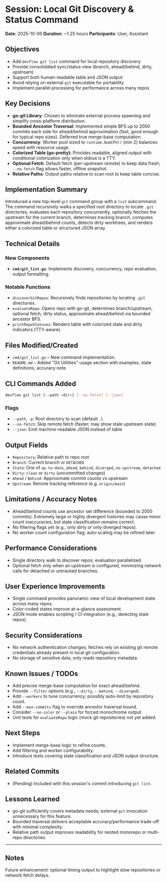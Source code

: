 # Session: Local Git Discovery & Status Command
**Date**: 2025-10-06
**Duration**: ~1.25 hours
**Participants**: User, Assistant

## Objectives
- Add `devflow git list` command for local repository discovery
- Provide consolidated sync/status view (branch, ahead/behind, dirty, upstream)
- Support both human-readable table and JSON output
- Avoid relying on external `git` executable for portability
- Implement parallel processing for performance across many repos

## Key Decisions
- **go-git Library**: Chosen to eliminate external process spawning and simplify cross-platform distribution.
- **Bounded Ancestor Traversal**: Implemented simple BFS up to 2000 commits each side for ahead/behind approximation (fast, good enough for typical repo sizes). Deferred true merge-base computation.
- **Concurrency**: Worker pool sized to `runtime.NumCPU()` (min 2) balances speed with resource usage.
- **Colorized Table (go-pretty)**: Provides readable, aligned output with conditional colorization only when stdout is a TTY.
- **Optional Fetch**: Default fetch (per-upstream remote) to keep data fresh; `--no-fetch` flag allows faster, offline snapshot.
- **Relative Paths**: Output paths relative to scan root to keep table concise.

## Implementation Summary
Introduced a new top-level `git` command group with a `list` subcommand. The command recursively walks a specified root directory to locate `.git` directories, evaluates each repository concurrently, optionally fetches the upstream for the current branch, determines tracking branch, computes approximate ahead/behind counts, detects dirty worktrees, and renders either a colorized table or structured JSON array.

## Technical Details
### New Components
- **`cmd/git_list.go`**: Implements discovery, concurrency, repo evaluation, output formatting.

### Notable Functions
- `discoverGitRepos`: Recursively finds repositories by locating `.git` directories.
- `evaluateRepo`: Opens repo with go-git, determines branch/upstream, optional fetch, dirty status, approximate ahead/behind via bounded ancestor BFS.
- `printRepoStatuses`: Renders table with colorized state and dirty indicators (TTY-aware).

## Files Modified/Created
- `cmd/git_list.go` – New command implementation.
- `README.md` – Added "Git Utilities" usage section with examples, state definitions, accuracy note.

## CLI Commands Added
```bash
devflow git list [--path <dir>] [--no-fetch] [--json]
```

### Flags
- `--path`, `-p`: Root directory to scan (default `.`)
- `--no-fetch`: Skip remote fetch (faster; may show stale upstream state)
- `--json`: Emit machine-readable JSON instead of table

## Output Fields
- `Repository`: Relative path to repo root
- `Branch`: Current branch or `DETACHED`
- `State`: One of `up-to-date`, `ahead`, `behind`, `diverged`, `no-upstream`, `detached`
- `Dirty`: `clean` or `dirty` (uncommitted changes)
- `Ahead` / `Behind`: Approximate commit counts vs upstream
- `Upstream`: Remote tracking reference (e.g. `origin/main`)

## Limitations / Accuracy Notes
- Ahead/behind counts use ancestor set difference (bounded to 2000 commits). Extremely large or highly divergent histories may cause minor count inaccuracies, but state classification remains correct.
- No filtering flags yet (e.g., only dirty or only diverged repos).
- No worker count configuration flag; auto-scaling may be refined later.

## Performance Considerations
- Single directory walk to discover repos; evaluation parallelized.
- Optional fetch only when an upstream is configured, minimizing network calls for detached or untracked branches.

## User Experience Improvements
- Single command provides panoramic view of local development state across many repos.
- Color-coded states improve at-a-glance assessment.
- JSON mode enables scripting / CI integration (e.g., detecting stale repos).

## Security Considerations
- No network authentication changes; fetches rely on existing git remote credentials already present in local git configuration.
- No storage of sensitive data; only reads repository metadata.

## Known Issues / TODOs
- Add precise merge-base computation for exact ahead/behind.
- Provide `--filter` options (e.g., `--dirty`, `--behind`, `--diverged`).
- Add `--workers` to tune concurrency; possibly auto-limit by repository count.
- Add `--max-commits` flag to override ancestor traversal bound.
- Consider `--no-color` or `--plain` for forced monochrome output.
- Unit tests for `evaluateRepo` logic (mock git repositories) not yet added.

## Next Steps
- Implement merge-base logic to refine counts.
- Add filtering and worker configurability.
- Introduce tests covering state classification and JSON output structure.

## Related Commits
- (Pending) Included with this session's commit introducing `git list`.

## Lessons Learned
- go-git sufficiently covers metadata needs; external `git` invocation unnecessary for this feature.
- Bounded traversal delivers acceptable accuracy/performance trade-off with minimal complexity.
- Relative path output improves readability for nested monorepo or multi-repo directories.

---

## Notes
Future enhancement: optional timing output to highlight slow repositories or network fetch delays.
